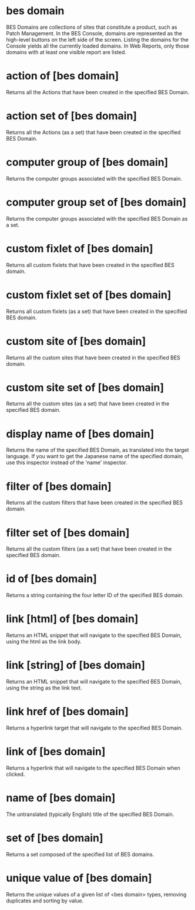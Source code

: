 # bes domain

BES Domains are collections of sites that constitute a product, such as Patch Management. In the BES Console, domains are represented as the high-level buttons on the left side of the screen. Listing the domains for the Console yields all the currently loaded domains. In Web Reports, only those domains with at least one visible report are listed.

# action of [bes domain]

Returns all the Actions that have been created in the specified BES Domain.

# action set of [bes domain]

Returns all the Actions (as a set) that have been created in the specified BES Domain.

# computer group of [bes domain]

Returns the computer groups associated with the specified BES Domain.

# computer group set of [bes domain]

Returns the computer groups associated with the specified BES Domain as a set.

# custom fixlet of [bes domain]

Returns all custom fixlets that have been created in the specified BES domain.

# custom fixlet set of [bes domain]

Returns all custom fixlets (as a set) that have been created in the specified BES domain.

# custom site of [bes domain]

Returns all the custom sites that have been created in the specified BES domain.

# custom site set of [bes domain]

Returns all the custom sites (as a set) that have been created in the specified BES domain.

# display name of [bes domain]

Returns the name of the specified BES Domain, as translated into the target language. If you want to get the Japanese name of the specified domain, use this inspector instead of the &#39;name&#39; inspector.

# filter of [bes domain]

Returns all the custom filters that have been created in the specified BES domain.

# filter set of [bes domain]

Returns all the custom filters (as a set) that have been created in the specified BES domain.

# id of [bes domain]

Returns a string containing the four letter ID of the specified BES domain.

# link [html] of [bes domain]

Returns an HTML snippet that will navigate to the specified BES Domain, using the html as the link body.

# link [string] of [bes domain]

Returns an HTML snippet that will navigate to the specified BES Domain, using the string as the link text.

# link href of [bes domain]

Returns a hyperlink target that will navigate to the specified BES Domain.

# link of [bes domain]

Returns a hyperlink that will navigate to the specified BES Domain when clicked.

# name of [bes domain]

The untranslated (typically English) title of the specified BES Domain.

# set of [bes domain]

Returns a set composed of the specified list of BES domains.

# unique value of [bes domain]

Returns the unique values of a given list of &lt;bes domain&gt; types, removing duplicates and sorting by value.
